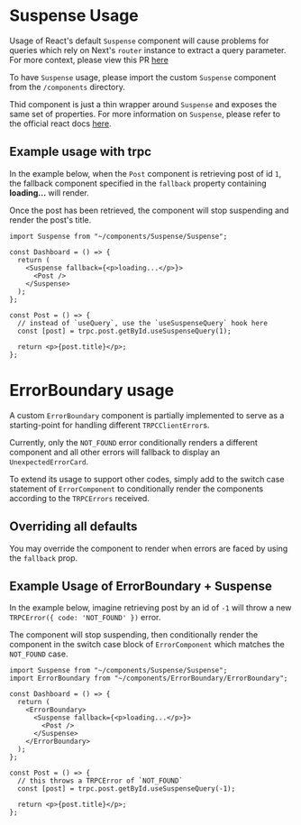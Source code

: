 # Suspense Usage

Usage of React's default `Suspense` component will cause problems for queries which rely on Next's `router` instance to extract a query parameter. For more context, please view this PR [here](https://github.com/opengovsg/starter-kit/pull/93)

To have `Suspense` usage, please import the custom `Suspense` component from the `/components` directory.

Thid component is just a thin wrapper around `Suspense` and exposes the same set of properties. For more information on `Suspense`, please refer to the official react docs [here](https://react.dev/reference/react/Suspense).

## Example usage with trpc

In the example below, when the `Post` component is retrieving post of id `1`, the fallback component specified in the `fallback` property containing **loading...** will render.

Once the post has been retrieved, the component will stop suspending and render the post's title.

```tsx
import Suspense from "~/components/Suspense/Suspense";

const Dashboard = () => {
  return (
    <Suspense fallback={<p>loading...</p>}>
      <Post />
    </Suspense>
  );
};

const Post = () => {
  // instead of `useQuery`, use the `useSuspenseQuery` hook here
  const [post] = trpc.post.getById.useSuspenseQuery(1);

  return <p>{post.title}</p>;
};
```

# ErrorBoundary usage

A custom `ErrorBoundary` component is partially implemented to serve as a starting-point for handling different `TRPCClientError`s.

Currently, only the `NOT_FOUND` error conditionally renders a different component and all other errors will fallback to display an `UnexpectedErrorCard`.

To extend its usage to support other codes, simply add to the switch case statement of `ErrorComponent` to conditionally render the components according to the `TRPCErrors` received.

## Overriding all defaults

You may override the component to render when errors are faced by using the `fallback` prop. 

## Example Usage of ErrorBoundary + Suspense

In the example below, imagine retrieving post by an id of `-1` will throw a new `TRPCError({ code: 'NOT_FOUND' })` error. 

The component will stop suspending, then conditionally render the component in the switch case block of `ErrorComponent` which matches the `NOT_FOUND` case.

```tsx
import Suspense from "~/components/Suspense/Suspense";
import ErrorBoundary from "~/components/ErrorBoundary/ErrorBoundary";

const Dashboard = () => {
  return (
    <ErrorBoundary>
      <Suspense fallback={<p>loading...</p>}>
        <Post />
      </Suspense>
    </ErrorBoundary>
  );
};

const Post = () => {
  // this throws a TRPCError of `NOT_FOUND`
  const [post] = trpc.post.getById.useSuspenseQuery(-1);

  return <p>{post.title}</p>;
};
```
